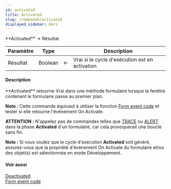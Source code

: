 ```yaml
---
id: activated
title: Activated
slug: /commands/activated
displayed_sidebar: docs
---
```


<!--REF #_command_.Activated.Syntax-->**Activated**  -> Résultat<!-- END REF-->
<!--REF #_command_.Activated.Params-->
| Paramètre | Type |  | Description |
| --- | --- | --- | --- |
| Résultat | Boolean | &larr; | Vrai si le cycle d'exécution est en activation |

<!-- END REF-->

#### Description 

<!--REF #_command_.Activated.Summary-->**Activated** retourne Vrai dans une méthode formulaire lorsque la fenêtre contenant le formulaire passe au premier plan.<!-- END REF-->

**Note :** Cette commande équivaut à utiliser la fonction [Form event code](form-event-code.md) et tester si elle retourne l'événement On Activate.

**ATTENTION :** N'appelez pas de commandes telles que [TRACE](trace.md) ou [ALERT](alert.md) dans la phase **Activated** d'un formulaire, car cela provoquerait une boucle sans fin.

**Note :** Si vous voulez que le cycle d'exécution **Activated** soit généré, assurez-vous que la propriété d'événement On Activate du formulaire et/ou des objet(s) est sélectionnée en mode Développement. 

#### Voir aussi 

[Deactivated](deactivated.md)  
[Form event code](form-event-code.md)  
